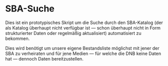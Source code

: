 # SBA-Suche

Dies ist ein prototypisches Skript um die Suche durch den SBA-Katalog (der als Katalog überhaupt nicht verfügbar ist — schon überhaupt nicht in Form strukturierter Daten oder regelmäßig aktualisiert) automatisiert zu bekommen.

Dies wird benötigt um unsere eigene Bestandsliste möglichst mit jener der SBA zu verheiraten und für jene Medien — für welche die DNB keine Daten hat — dennoch Daten bereitzustellen.
